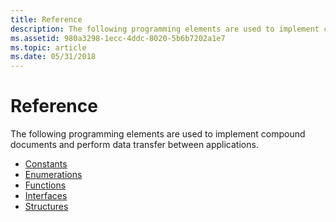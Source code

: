 ```yaml
---
title: Reference
description: The following programming elements are used to implement compound documents and perform data transfer between applications.
ms.assetid: 980a3298-1ecc-4ddc-8020-5b6b7202a1e7
ms.topic: article
ms.date: 05/31/2018
---
```


# Reference

The following programming elements are used to implement compound documents and perform data transfer between applications.

-   [Constants](constants-odt.md)
-   [Enumerations](enumerations-odt.md)
-   [Functions](functions-odt.md)
-   [Interfaces](interfaces-odt.md)
-   [Structures](structures-odt.md)

 

 




